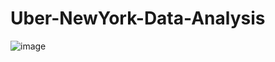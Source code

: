 # Uber-NewYork-Data-Analysis

![image](https://github.com/Srivatsan8055/Uber-NewYork-Data-Analysis/assets/114812178/3c31bb19-2481-4a9e-9f15-f24b3e4b7675)
